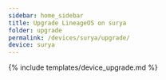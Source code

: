 ```yaml
---
sidebar: home_sidebar
title: Upgrade LineageOS on surya
folder: upgrade
permalink: /devices/surya/upgrade/
device: surya
---
```

{% include templates/device_upgrade.md %}
